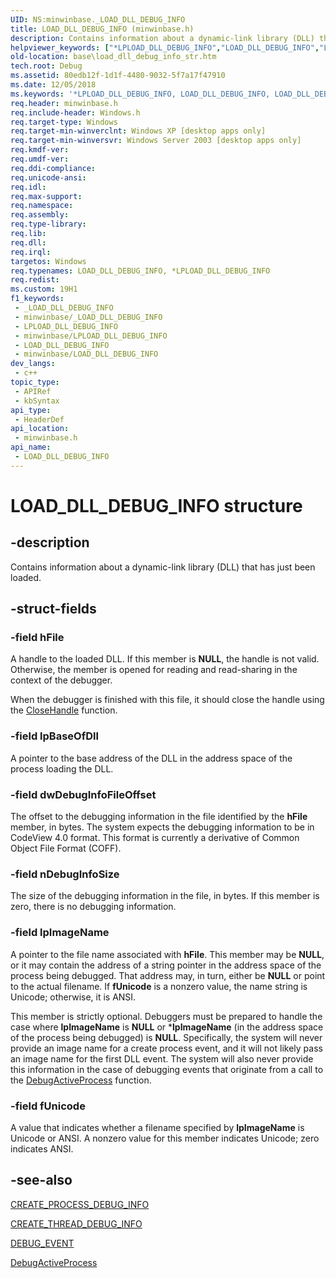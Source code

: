 ```yaml
---
UID: NS:minwinbase._LOAD_DLL_DEBUG_INFO
title: LOAD_DLL_DEBUG_INFO (minwinbase.h)
description: Contains information about a dynamic-link library (DLL) that has just been loaded.
helpviewer_keywords: ["*LPLOAD_DLL_DEBUG_INFO","LOAD_DLL_DEBUG_INFO","LOAD_DLL_DEBUG_INFO structure","LPLOAD_DLL_DEBUG_INFO","LPLOAD_DLL_DEBUG_INFO structure pointer","_LOAD_DLL_DEBUG_INFO","_win32_load_dll_debug_info_str","base.load_dll_debug_info_str","minwinbase/LOAD_DLL_DEBUG_INFO","minwinbase/LPLOAD_DLL_DEBUG_INFO"]
old-location: base\load_dll_debug_info_str.htm
tech.root: Debug
ms.assetid: 80edb12f-1d1f-4480-9032-5f7a17f47910
ms.date: 12/05/2018
ms.keywords: '*LPLOAD_DLL_DEBUG_INFO, LOAD_DLL_DEBUG_INFO, LOAD_DLL_DEBUG_INFO structure, LPLOAD_DLL_DEBUG_INFO, LPLOAD_DLL_DEBUG_INFO structure pointer, _LOAD_DLL_DEBUG_INFO, _win32_load_dll_debug_info_str, base.load_dll_debug_info_str, minwinbase/LOAD_DLL_DEBUG_INFO, minwinbase/LPLOAD_DLL_DEBUG_INFO'
req.header: minwinbase.h
req.include-header: Windows.h
req.target-type: Windows
req.target-min-winverclnt: Windows XP [desktop apps only]
req.target-min-winversvr: Windows Server 2003 [desktop apps only]
req.kmdf-ver: 
req.umdf-ver: 
req.ddi-compliance: 
req.unicode-ansi: 
req.idl: 
req.max-support: 
req.namespace: 
req.assembly: 
req.type-library: 
req.lib: 
req.dll: 
req.irql: 
targetos: Windows
req.typenames: LOAD_DLL_DEBUG_INFO, *LPLOAD_DLL_DEBUG_INFO
req.redist: 
ms.custom: 19H1
f1_keywords:
 - _LOAD_DLL_DEBUG_INFO
 - minwinbase/_LOAD_DLL_DEBUG_INFO
 - LPLOAD_DLL_DEBUG_INFO
 - minwinbase/LPLOAD_DLL_DEBUG_INFO
 - LOAD_DLL_DEBUG_INFO
 - minwinbase/LOAD_DLL_DEBUG_INFO
dev_langs:
 - c++
topic_type:
 - APIRef
 - kbSyntax
api_type:
 - HeaderDef
api_location:
 - minwinbase.h
api_name:
 - LOAD_DLL_DEBUG_INFO
---
```


# LOAD_DLL_DEBUG_INFO structure


## -description

Contains information about a dynamic-link library (DLL) that has just been loaded.

## -struct-fields

### -field hFile

A handle to the loaded DLL. If this member is <b>NULL</b>, the handle is not valid. Otherwise, the member is opened for reading and read-sharing in the context of the debugger.

When the debugger is finished with this file, it should close the handle using the <a href="https://docs.microsoft.com/windows/desktop/api/handleapi/nf-handleapi-closehandle">CloseHandle</a> function.

### -field lpBaseOfDll

A pointer to the base address of the DLL in the address space of the process loading the DLL.

### -field dwDebugInfoFileOffset

The offset to the debugging information in the file identified by the <b>hFile</b> member, in bytes. The system expects the debugging information to be in CodeView 4.0 format. This format is currently a derivative of Common Object File Format (COFF).

### -field nDebugInfoSize

The size of the debugging information in the file, in bytes. If this member is zero, there is no debugging information.

### -field lpImageName

A pointer to the file name associated with <b>hFile</b>. This member may be <b>NULL</b>, or it may contain the address of a string pointer in the address space of the process being debugged. That address may, in turn, either be <b>NULL</b> or point to the actual filename. If <b>fUnicode</b> is a nonzero value, the name string is Unicode; otherwise, it is ANSI. 




This member is strictly optional. Debuggers must be prepared to handle the case where <b>lpImageName</b> is <b>NULL</b> or *<b>lpImageName</b> (in the address space of the process being debugged) is <b>NULL</b>. Specifically, the system will never provide an image name for a create process event, and it will not likely pass an image name for the first DLL event. The system will also never provide this information in the case of debugging events that originate from a call to the 
<a href="https://docs.microsoft.com/windows/desktop/api/debugapi/nf-debugapi-debugactiveprocess">DebugActiveProcess</a> function.

### -field fUnicode

A value that indicates whether a filename specified by <b>lpImageName</b> is Unicode or ANSI. A nonzero value for this member indicates Unicode; zero indicates ANSI.

## -see-also

<a href="https://docs.microsoft.com/windows/desktop/api/minwinbase/ns-minwinbase-create_process_debug_info">CREATE_PROCESS_DEBUG_INFO</a>



<a href="https://docs.microsoft.com/windows/desktop/api/minwinbase/ns-minwinbase-create_thread_debug_info">CREATE_THREAD_DEBUG_INFO</a>



<a href="https://docs.microsoft.com/windows/desktop/api/minwinbase/ns-minwinbase-debug_event">DEBUG_EVENT</a>



<a href="https://docs.microsoft.com/windows/desktop/api/debugapi/nf-debugapi-debugactiveprocess">DebugActiveProcess</a>

